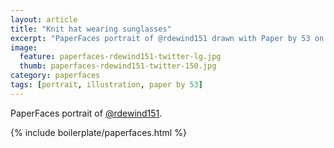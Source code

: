 ```yaml
---
layout: article
title: "Knit hat wearing sunglasses"
excerpt: "PaperFaces portrait of @rdewind151 drawn with Paper by 53 on an iPad."
image: 
  feature: paperfaces-rdewind151-twitter-lg.jpg
  thumb: paperfaces-rdewind151-twitter-150.jpg
category: paperfaces
tags: [portrait, illustration, paper by 53]
---
```


PaperFaces portrait of [@rdewind151](http://twitter.com/rdewind151).

{% include boilerplate/paperfaces.html %}